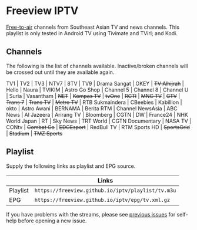 # Freeview IPTV

[Free-to-air](https://en.wikipedia.org/wiki/Free-to-air) channels from Southeast Asian TV and news channels. This playlist is only tested in Android TV using Tivimate and TVirl; and Kodi.

## Channels

The following is the list of channels available. Inactive/broken channels will be crossed out until they are available again.

TV1 | TV2 | TV3 | NTV7 | 8TV | TV9 | Drama Sangat | OKEY | ~~TV Alhijrah~~ | Hello | Naura | TVIKIM | Astro Go Shop  | Channel 5  | Channel 8  | Channel U  | Suria  | Vasantham  | ~~NET~~ | ~~Kompas TV~~ | ~~tvOne~~ | ~~RCTI~~ | ~~MNC TV~~ | ~~GTV~~ | ~~Trans 7~~ | ~~Trans TV~~ | ~~Metro TV~~ | RTB Sukmaindera | CBeebies | Kabillion | okto | Astro Awani  | BERNAMA  | Berita RTM | Channel NewsAsia  | ABC News | Al Jazeera | Arirang TV | Bloomberg  | CGTN | DW | France24 | NHK World Japan | RT | Sky News | TRT World | CGTN Documentary | NASA TV | CONtv | ~~Combat Go~~ | ~~EDGEsport~~ | RedBull TV | RTM Sports HD | ~~SportsGrid~~ | ~~Stadium~~ | ~~TMZ Sports~~

## Playlist

Supply the following links as playlist and EPG source.

||Links|
|-|-|
|Playlist|`https://freeview.github.io/iptv/playlist/tv.m3u`|
|EPG|`https://freeview.github.io/iptv/epg/tv.xml.gz`|

If you have problems with the streams, please see [previous issues](https://github.com/freeview/iptv/issues?q=is%3Aissue+is%3Aclosed) for self-help before opening a new issue.
